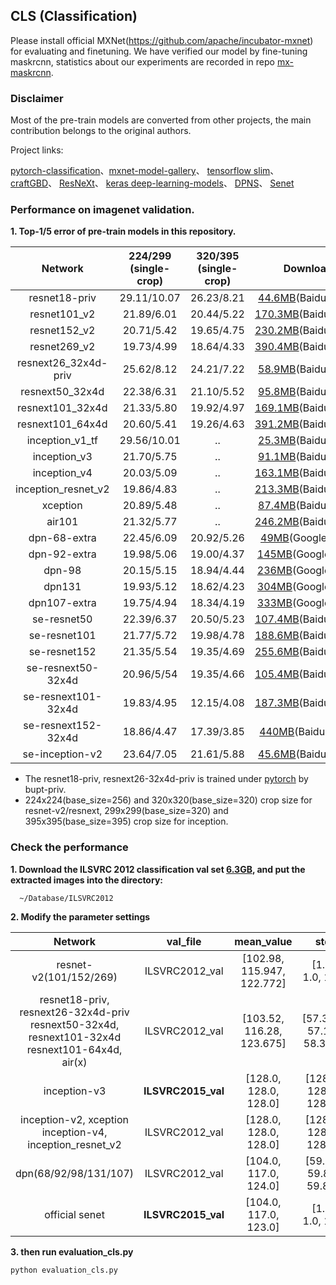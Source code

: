 ## CLS (Classification)

Please install official MXNet(https://github.com/apache/incubator-mxnet) for evaluating and finetuning. We have verified our model by fine-tuning maskrcnn, statistics about our experiments are recorded in repo [mx-maskrcnn](https://github.com/LeonJWH/mx-maskrcnn).

### Disclaimer

Most of the pre-train models are converted from other projects, the main contribution belongs to the original authors.

Project links:

[pytorch-classification](https://github.com/soeaver/pytorch-classification)、[mxnet-model-gallery](https://github.com/dmlc/mxnet-model-gallery)、 [tensorflow slim](https://github.com/tensorflow/models/tree/master/slim)、 [craftGBD](https://github.com/craftGBD/craftGBD)、 [ResNeXt](https://github.com/facebookresearch/ResNeXt)、 [keras deep-learning-models](https://github.com/fchollet/deep-learning-models)、 [DPNS](https://github.com/cypw/DPNs)、 [Senet](https://github.com/hujie-frank/SENet)

### Performance on imagenet validation.
**1. Top-1/5 error of pre-train models in this repository.**

 Network|224/299<br/>(single-crop)|320/395<br/>(single-crop)| Download
 :---:|:---:|:---:|:---:
 resnet18-priv       | 29.11/10.07 | 26.23/8.21 | [44.6MB](https://pan.baidu.com/s/1i7cRTXV)(BaiduCloud)
 resnet101_v2        | 21.89/6.01  | 20.44/5.22 | [170.3MB](https://pan.baidu.com/s/1i6wU0lv)(BaiduCloud)
 resnet152_v2        | 20.71/5.42  | 19.65/4.75 | [230.2MB](https://pan.baidu.com/s/1c3KLlIS)(BaiduCloud)
 resnet269_v2        | 19.73/4.99  | 18.64/4.33 | [390.4MB](https://pan.baidu.com/s/1brllCPT)(BaiduCloud)
 resnext26_32x4d-priv| 25.62/8.12  | 24.21/7.22 | [58.9MB](https://pan.baidu.com/s/1bqWs7Sj)(BaiduCloud)
 resnext50_32x4d     | 22.38/6.31  | 21.10/5.52 | [95.8MB](https://pan.baidu.com/s/1pMO26in)(BaiduCloud)
 resnext101_32x4d    | 21.33/5.80  | 19.92/4.97 | [169.1MB](https://pan.baidu.com/s/1hsTkrYW)(BaiduCloud)
 resnext101_64x4d    | 20.60/5.41  | 19.26/4.63 | [391.2MB](https://pan.baidu.com/s/1eTn7hqq)(BaiduCloud)
 inception_v1_tf     | 29.56/10.01 |     ..     | [25.3MB](https://pan.baidu.com/s/1nwPS5L3)(BaiduCloud)
 inception_v3        | 21.70/5.75  |     ..     | [91.1MB](https://pan.baidu.com/s/1jKcjTSM)(BaiduCloud)
 inception_v4        | 20.03/5.09  |     ..     | [163.1MB](https://pan.baidu.com/s/1snp2NG5)(BaiduCloud)
 inception_resnet_v2 | 19.86/4.83  |     ..     | [213.3MB](https://pan.baidu.com/s/1ei5PxG)(BaiduCloud)
 xception            | 20.89/5.48  |     ..     | [87.4MB](https://pan.baidu.com/s/1dG5QdLR)(BaiduCloud)
 air101              | 21.32/5.77  |     ..     | [246.2MB](https://pan.baidu.com/s/1o94RK6Y)(BaiduCloud)
 dpn-68-extra        | 22.45/6.09  | 20.92/5.26 | [49MB](https://goo.gl/GZetYA)(GoogleDrive)
 dpn-92-extra        | 19.98/5.06  | 19.00/4.37 | [145MB](https://goo.gl/1sbov7)(GoogleDrive)
 dpn-98              | 20.15/5.15  | 18.94/4.44 | [236MB](https://goo.gl/kjVsLG)(GoogleDrive)
 dpn131              | 19.93/5.12  | 18.62/4.23 | [304MB](https://goo.gl/VECv1H)(GoogleDrive)
 dpn107-extra        | 19.75/4.94  | 18.34/4.19 | [333MB](https://goo.gl/YtokAb)(GoogleDrive)
 se-resnet50         | 22.39/6.37  | 20.50/5.23 | [107.4MB](https://pan.baidu.com/s/1c39VQJQ)(BaiduCloud)
 se-resnet101        | 21.77/5.72  | 19.98/4.78 | [188.6MB](https://pan.baidu.com/s/1jJfr2Qy)(BaiduCloud)
 se-resnet152        | 21.35/5.54  | 19.35/4.69 | [255.6MB](https://pan.baidu.com/s/1ggT28cb)(BaiduCloud)
 se-resnext50-32x4d  | 20.96/5/54  | 19.35/4.66 | [105.4MB](https://pan.baidu.com/s/1qZ6P9DE)(BaiduCloud)
 se-resnext101-32x4d | 19.83/4.95  | 12.15/4.08 | [187.3MB](https://pan.baidu.com/s/1dGcJPdR)(BaiduCloud)
 se-resnext152-32x4d | 18.86/4.47  | 17.39/3.85 | [440MB](https://pan.baidu.com/s/1kWJQXZD)(BaiduCloud)
 se-inception-v2     | 23.64/7.05  | 21.61/5.88 | [45.6MB](https://pan.baidu.com/s/1htqkSh2)(BaiduCloud)


 - The resnet18-priv, resnext26-32x4d-priv is trained under [pytorch](https://github.com/soeaver/pytorch-classification) by bupt-priv.
 - 224x224(base_size=256) and 320x320(base_size=320) crop size for resnet-v2/resnext, 299x299(base_size=320) and 395x395(base_size=395) crop size for inception.

### Check the performance
**1. Download the ILSVRC 2012 classification val set [6.3GB](http://www.image-net.org/challenges/LSVRC/2012/nnoupb/ILSVRC2012_img_val.tar), and put the extracted images into the directory:**

      ~/Database/ILSVRC2012

**2. Modify the parameter settings**

 Network|val_file|mean_value|std
 :---:|:---:|:---:|:---:
 resnet-v2(101/152/269)| ILSVRC2012_val | [102.98, 115.947, 122.772] | [1.0, 1.0, 1.0]
 resnet18-priv, resnext26-32x4d-priv<br/>resnext50-32x4d, resnext101-32x4d<br/>resnext101-64x4d, air(x) | ILSVRC2012_val | [103.52, 116.28, 123.675] | [57.375, 57.12, 58.395]
 inception-v3 | **ILSVRC2015_val** | [128.0, 128.0, 128.0] | [128.0, 128.0, 128.0]
 inception-v2, xception<br/>inception-v4, inception_resnet_v2 | ILSVRC2012_val | [128.0, 128.0, 128.0] | [128.0, 128.0, 128.0]
 dpn(68/92/98/131/107)	| ILSVRC2012_val | [104.0, 117.0, 124.0]	| [59.88, 59.88, 59.88]
 official senet	| **ILSVRC2015_val** | [104.0, 117.0, 123.0] | [1.0, 1.0, 1.0]

**3. then run evaluation_cls.py**

    python evaluation_cls.py

